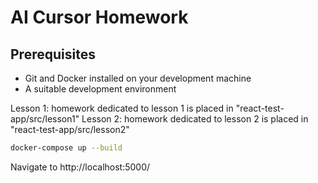 # AI Cursor Homework

## Prerequisites

-   Git and Docker installed on your development machine
-   A suitable development environment

Lesson 1: homework dedicated to lesson 1 is placed in "react-test-app/src/lesson1"
Lesson 2: homework dedicated to lesson 2 is placed in "react-test-app/src/lesson2"

```bash
docker-compose up --build
```

Navigate to http://localhost:5000/
